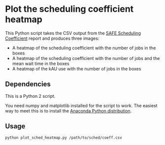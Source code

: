 # Plot the scheduling coefficient heatmap #

This Python script takes the CSV output from the [SAFE Scheduling Coefficient](https://www.archer.ac.uk/safe/TransitionServlet/ReportTemplate//SchedulingCoefficient/-/Transition=View)
report and produces three images:

* A heatmap of the scheduling coefficient with the number of jobs in the 
boxes
* A heatmap of the scheduling coefficient with the number of jobs and the mean
wait time in the boxes
* A heatmap of the kAU use with the number of jobs in the boxes

## Dependencies ##

This is a Python 2 script.

You need numpy and matplotlib installed for the script to work. The easiest
way to meet this is to install the [Anaconda Python distribution](https://anaconda.org/).

## Usage ##

    python plot_sched_heatmap.py /path/to/sched/coeff.csv


